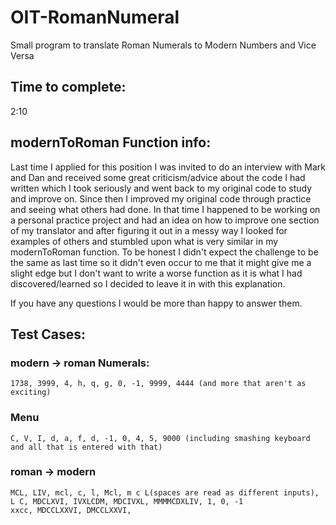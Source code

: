 # OIT-RomanNumeral
  Small program to translate Roman Numerals to Modern Numbers and Vice Versa


## Time to complete: 
  2:10

## modernToRoman Function info:
  Last time I applied for this position I was invited to do an interview with Mark and Dan and received some great criticism/advice about the code I had written which I took seriously and went back to my original code to study and improve on. Since then I improved my original code through practice and seeing what others had done. In that time I happened to be working on a personal practice project and had an idea on how to improve one section of my translator and after figuring it out in a messy way I looked for examples of others and stumbled upon what is very similar in my modernToRoman function.
To be honest I didn't expect the challenge to be the same as last time so it didn't even occur to me that it might give me a slight edge but I don't want to write a worse function as it is what I had discovered/learned so I decided to leave it in with this explanation.

If you have any questions I would be more than happy to answer them.

## Test Cases:
  ### modern -> roman Numerals:
    1738, 3999, 4, h, q, g, 0, -1, 9999, 4444 (and more that aren't as exciting)
  ### Menu
    C, V, I, d, a, f, d, -1, 0, 4, 5, 9000 (including smashing keyboard and all that is entered with that)
  ### roman -> modern
    MCL, LIV, mcl, c, l, Mcl, m c L(spaces are read as different inputs), L C, MDCLXVI, IVXLCDM, MDCIVXL, MMMMCDXLIV, 1, 0, -1
    xxcc, MDCCLXXVI, DMCCLXXVI, 
